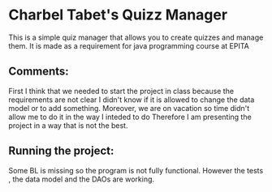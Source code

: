 Charbel Tabet's Quizz Manager
===========================

This is a simple quiz manager that allows you to create quizzes and manage them.
It is made as a requirement for java programming course at EPITA

Comments:
----------
First I think that we needed to start the project in class because the requirements are not clear
I didn't know if it is allowed to change the data model or to add something.
Moreover, we are on vacation so time didn't allow me to do it in the way I inteded to do
Therefore I am presenting the project in a way that is not the best. 

Running the project:
---------------------
Some BL is missing so the program is not fully functional.
However the tests , the data model and the DAOs are working.

